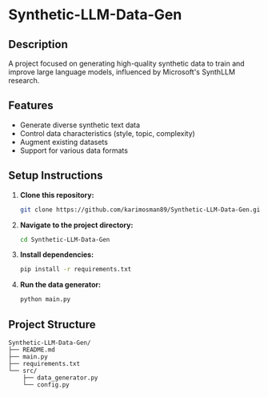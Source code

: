 # Synthetic-LLM-Data-Gen

## Description
A project focused on generating high-quality synthetic data to train and improve large language models, influenced by Microsoft's SynthLLM research.

## Features
- Generate diverse synthetic text data
- Control data characteristics (style, topic, complexity)
- Augment existing datasets
- Support for various data formats

## Setup Instructions

1.  **Clone this repository:**
    ```bash
    git clone https://github.com/karimosman89/Synthetic-LLM-Data-Gen.git
    ```
2.  **Navigate to the project directory:**
    ```bash
    cd Synthetic-LLM-Data-Gen
    ```
3.  **Install dependencies:**
    ```bash
    pip install -r requirements.txt
    ```
4.  **Run the data generator:**
    ```bash
    python main.py
    ```

## Project Structure

```
Synthetic-LLM-Data-Gen/
├── README.md
├── main.py
├── requirements.txt
└── src/
    ├── data_generator.py
    └── config.py
```


